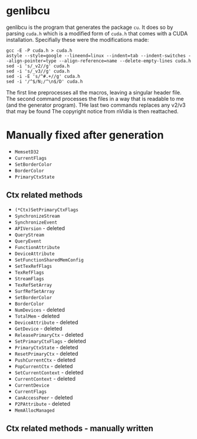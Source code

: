 # genlibcu #

genlibcu is the program that generates the package `cu`. It does so by parsing `cuda.h` which is a modified form of `cuda.h` that comes with a CUDA installation. Specifially these were the modifications made:

```
gcc -E -P cuda.h > cuda.h
astyle --style=google --lineend=linux --indent=tab --indent-switches --align-pointer=type --align-reference=name --delete-empty-lines cuda.h
sed -i 's/_v2//g' cuda.h
sed -i 's/_v3//g' cuda.h
sed -i -E 's/^#.+//g' cuda.h
sed -i '/^$/N;/^\n$/D' cuda.h
```

The first line preprocesses all the macros, leaving a singular header file. The second command processes the files in a way that is readable to me (and the generator program). THe last two commands replaces any v2/v3 that may be found The copyright notice from nVidia is then reattached.

# Manually fixed after generation #

* `MemsetD32`
* `CurrentFlags`
* `SetBorderColor`
* `BorderColor`
* `PrimaryCtxState`

## Ctx related methods ##
* `(*Ctx)SetPrimaryCtxFlags`
* `SynchronizeStream`
* `SynchronizeEvent`
* `APIVersion` - deleted
* `QueryStream`
* `QueryEvent`
* `FunctionAttribute`
* `DeviceAttribute`
* `SetFunctionSharedMemConfig`
* `SetTexRefFlags`
* `TexRefFlags`
* `StreamFlags`
* `TexRefSetArray`
* `SurfRefSetArray`
* `SetBorderColor`
* `BorderColor`
* `NumDevices` - deleted
* `TotalMem` - deleted
* `DeviceAttribute` - deleted
* `GetDevice` - deleted
* `ReleasePrimaryCtx` - deleted
* `SetPrimaryCtxFlags` - deleted
* `PrimaryCtxState` - deleted
* `ResetPrimaryCtx` - deleted
* `PushCurrentCtx` - deleted
* `PopCurrentCtx` - deleted
* `SetCurrentContext` - deleted
* `CurrentContext` - deleted
* `CurrentDevice` 
* `CurrentFlags`
* `CanAccessPeer` - deleted
* `P2PAttribute` - deleted
* `MemAllocManaged`

## Ctx related methods - manually written ##